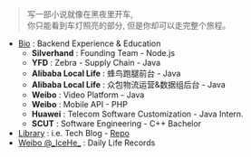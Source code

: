 > 写一部小说就像在黑夜里开车, <br/>你只能看到车灯照亮的部分, 但是你却可以走完整个旅程。

- [Bio](https://github.com/IceHe/lib/blob/master/life/bio.md) : Backend Experience & Education
    - **Silverhand** : Founding Team - Node.js
    - **YFD** : Zebra - Supply Chain - Java
    - **Alibaba Local Life** : 蜂鸟跑腿前台 - Java
    - **Alibaba Local Life** : 众包物流运营&数据组后台 - Java
    - **Weibo** : Video Platform - Java
    - **Weibo** : Mobile API - PHP
    - **Huawei** : Telecom Software Customization - Java Intern.
    - **SCUT** : Software Engineering - C++ Bachelor
- [Library](https://icehe.xyz/#/) : i.e. Tech Blog - [Repo](https://github.com/IceHe/lib)
- [Weibo @\_IceHe\_](https://weibo.com/icedes) : Daily Life Records

<!-- Done is better than perfect. -->

<!-- <br/><br/>—— E.L. Doctorow -->

<!--

### Hi there 👋 

**IceHe/IceHe** is a ✨ _special_ ✨ repository because its `README.md` (this file) appears on your GitHub profile.

Here are some ideas to get you started:

- 🔭 I’m currently working on ...
- 🌱 I’m currently learning ...
- 👯 I’m looking to collaborate on ...
- 🤔 I’m looking for help with ...
- 💬 Ask me about ...
- 📫 How to reach me: ...
- 😄 Pronouns: ...
- ⚡ Fun fact: ...

-->
